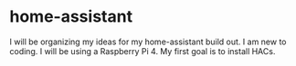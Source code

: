 # home-assistant
I will be organizing my ideas for my home-assistant build out.
I am new to coding. I will be using a Raspberry Pi 4. My first goal is to install HACs.
